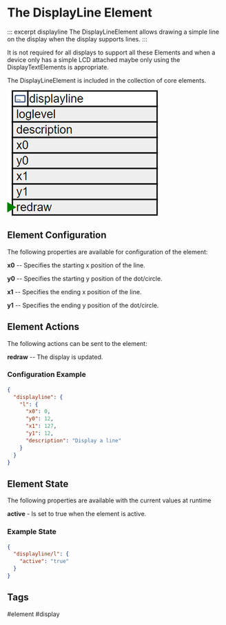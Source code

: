# The DisplayLine Element

::: excerpt displayline
The DisplayLineElement allows drawing a simple line on the display when the display supports lines.
:::

It is not required for all displays to support all these Elements and when a device only has a simple LCD
attached maybe only using the DisplayTextElements is appropriate.

The DisplayLineElement is included in the collection of core elements.

![DisplayLine Properties and Actions](/elements/displaylineapi.png)


## Element Configuration

The following properties are available for configuration of the element:

**x0** -- Specifies the starting x position of the line.                                                          

**y0** -- Specifies the starting y position of the dot/circle.                                                          

**x1** -- Specifies the ending x position of the line.                                                          

**y1** -- Specifies the ending y position of the dot/circle.                                                          

## Element Actions

The following actions can be sent to the element:

**redraw** -- The display is updated.                                                        


### Configuration Example


```JSON
{
  "displayline": {
    "l": {
      "x0": 0,
      "y0": 12,
      "x1": 127,
      "y1": 12,
      "description": "Display a line"
    }
  }
}
```

## Element State

The following properties are available with the current values at runtime

**active** - Is set to true when the element is active.


### Example State

```JSON
{
  "displayline/l": {
    "active": "true"
  }
}
```


## Tags
#element #display
